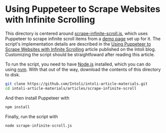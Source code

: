 # Using Puppeteer to Scrape Websites with Infinite Scrolling

This directory is centered around [scrape-infinite-scroll.js](scrape-infinite-scroll.js), which uses Puppeteer to scrape infinite scroll items from a [demo page](https://intoli.com/blog/scrape-infinite-scroll/demo.html) set up for it.
The script's implementation details are described in the [Using Puppeteer to Scrape Websites with Infinite Scrolling](https://intoli.com/blog/scrape-infinite-scroll/) article published on the Intoli blog.
Customizing the script should be straightfoward after reading this article.

To run the script, you need to have [Node.js](https://nodejs.org/en/) installed, which you can do using [nvm](https://github.com/creationix/nvm).
With that out of the way, download the contents of this directory to disk.

```bash
git clone https://github.com/Intoli/intoli-article-materials.git
cd intoli-article-materials/articles/scrape-infinite-scroll
```

And then install Puppeteer with

```bash
npm install
```

Finally, run the script with

```bash
node scrape-infinite-scroll.js
```
